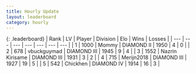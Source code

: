 ```yaml
---
title: Hourly Update
layout: leaderboard
category: hourly
---
```


{: .leaderboard}
| Rank | LV | Player | Division | Elo | Wins | Losses |
| --- | --- | --- | --- | --- | --- | --- |
| <span data-change="0">1</span> | 1000 | <span title="ID: 163201">Mommy</span> | DIAMOND II | <span data-change="0">1950</span> | <span data-change="0">4</span> | <span data-change="0">0</span> |
| <span data-change="0">2</span> | 678 | <span title="ID: 418052">vbuckguymad</span> | DIAMOND III | <span data-change="10">1945</span> | <span data-change="4">9</span> | <span data-change="3">4</span> |
| <span data-change="0">3</span> | 1552 | <span title="ID: 315148">Nazrin Kirisame</span> | DIAMOND III | <span data-change="0">1931</span> | <span data-change="0">3</span> | <span data-change="0">2</span> |
| <span data-change="6">4</span> | 715 | <span title="ID: 489101">Merijn2018</span> | DIAMOND III | <span data-change="49">1927</span> | <span data-change="5">19</span> | <span data-change="1">5</span> |
| <span data-change="-1">5</span> | 542 | <span title="ID: 42503">Chickhen</span> | DIAMOND IV | <span data-change="0">1914</span> | <span data-change="0">16</span> | <span data-change="0">3</span> |